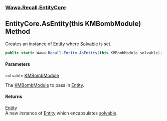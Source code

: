 ### [Wawa.Recall](Wawa.Recall.md 'Wawa.Recall').[EntityCore](EntityCore.md 'Wawa.Recall.EntityCore')

## EntityCore.AsEntity(this KMBombModule) Method

Creates an instance of [Entity](Entity.md 'Wawa.Recall.Entity') where [Solvable](Entity.Solvable.md 'Wawa.Recall.Entity.Solvable') is set.

```csharp
public static Wawa.Recall.Entity AsEntity(this KMBombModule solvable);
```
#### Parameters

<a name='Wawa.Recall.EntityCore.AsEntity(thisKMBombModule).solvable'></a>

`solvable` [KMBombModule](https://docs.microsoft.com/en-us/dotnet/api/KMBombModule 'KMBombModule')

The [KMBombModule](https://docs.microsoft.com/en-us/dotnet/api/KMBombModule 'KMBombModule') to pass in [Entity](Entity.md 'Wawa.Recall.Entity').

#### Returns
[Entity](Entity.md 'Wawa.Recall.Entity')  
A new instance of [Entity](Entity.md 'Wawa.Recall.Entity') which encapsulates [solvable](EntityCore.AsEntity(KMBombModule).md#Wawa.Recall.EntityCore.AsEntity(thisKMBombModule).solvable 'Wawa.Recall.EntityCore.AsEntity(this KMBombModule).solvable').